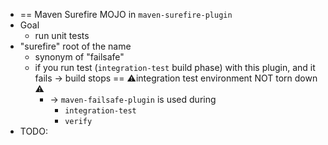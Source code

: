 * == Maven Surefire MOJO in `maven-surefire-plugin`
* Goal
  * run unit tests
* "surefire" root of the name
  * synonym of "failsafe"
  * if you run test (`integration-test` build phase) with this plugin, and it fails -> build stops == ⚠️integration test environment NOT torn down ⚠️
    * -> `maven-failsafe-plugin` is used during
      * `integration-test`
      * `verify`
* TODO:
